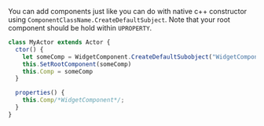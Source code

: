You can add components just like you can do with native c++ constructor using `ComponentClassName.CreateDefaultSubject`. Note that your root component should be hold within `UPROPERTY`.

```js
class MyActor extends Actor {
  ctor() {
    let someComp = WidgetComponent.CreateDefaultSubobject("WidgetComponent0")
    this.SetRootComponent(someComp)
    this.Comp = someComp
  }

  properties() {
    this.Comp/*WidgetComponent*/;
  }
}
```